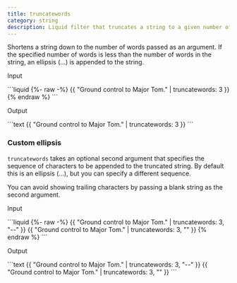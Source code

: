 ```yaml
---
title: truncatewords
category: string
description: Liquid filter that truncates a string to a given number of words.
---
```


Shortens a string down to the number of words passed as an argument. If the specified number of words is less than the number of words in the string, an ellipsis (...) is appended to the string.

<p class="code-label">Input</p>
```liquid
{%- raw -%}
{{ "Ground control to Major Tom." | truncatewords: 3 }}
{% endraw %}
```

<p class="code-label">Output</p>
```text
{{ "Ground control to Major Tom." | truncatewords: 3 }}
```

### Custom ellipsis

`truncatewords` takes an optional second argument that specifies the sequence of characters to be appended to the truncated string. By default this is an ellipsis (...), but you can specify a different sequence.

You can avoid showing trailing characters by passing a blank string as the second argument.

<p class="code-label">Input</p>
```liquid
{%- raw -%}
{{ "Ground control to Major Tom." | truncatewords: 3, "--" }}
{{ "Ground control to Major Tom." | truncatewords: 3, "" }}
{% endraw %}
```

<p class="code-label">Output</p>
```text
{{ "Ground control to Major Tom." | truncatewords: 3, "--" }}
{{ "Ground control to Major Tom." | truncatewords: 3, "" }}
```
